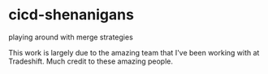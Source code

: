 # cicd-shenanigans
playing around with merge strategies


This work is largely due to the amazing team that I've been working with at
Tradeshift. Much credit to these amazing people.
